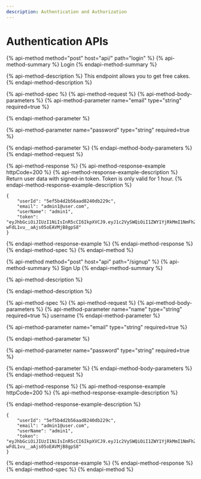 ```yaml
---
description: Authentication and Authorization
---
```


# Authentication APIs



{% api-method method="post" host="api/" path="login" %}
{% api-method-summary %}
Login
{% endapi-method-summary %}

{% api-method-description %}
This endpoint allows you to get free cakes.
{% endapi-method-description %}

{% api-method-spec %}
{% api-method-request %}
{% api-method-body-parameters %}
{% api-method-parameter name="email" type="string" required=true %}

{% endapi-method-parameter %}

{% api-method-parameter name="password" type="string" required=true %}

{% endapi-method-parameter %}
{% endapi-method-body-parameters %}
{% endapi-method-request %}

{% api-method-response %}
{% api-method-response-example httpCode=200 %}
{% api-method-response-example-description %}
Return user data with signed-in token. Token is only valid for 1 hour.
{% endapi-method-response-example-description %}

```
{
    "userId": "5ef5b4d2b56aad8240db229c",
    "email": "admin1@user.com",
    "userName": "admin1",
    "token": "eyJhbGciOiJIUzI1NiIsInR5cCI6IkpXVCJ9.eyJ1c2VySWQiOiI1ZWY1YjRkMmI1NmFhZDgyNDBkYjIyOWMiLCJ1c2VyTmFtZSI6ImFkbWluMSIsImVtYWlsIjoiYWRtaW4xQHVzZXIuY29tIiwiaWF0IjoxNTk0OTY3MDgxLCJleHAiOjE1OTQ5NzA2ODF9.DoHgM4XbGD94HHV-wFdL1vu__aAjs05oEAVMjB8gpS8"
}
```
{% endapi-method-response-example %}
{% endapi-method-response %}
{% endapi-method-spec %}
{% endapi-method %}

{% api-method method="post" host="api" path="/signup" %}
{% api-method-summary %}
Sign Up
{% endapi-method-summary %}

{% api-method-description %}

{% endapi-method-description %}

{% api-method-spec %}
{% api-method-request %}
{% api-method-body-parameters %}
{% api-method-parameter name="name" type="string" required=true %}
username
{% endapi-method-parameter %}

{% api-method-parameter name="email" type="string" required=true %}

{% endapi-method-parameter %}

{% api-method-parameter name="password" type="string" required=true %}

{% endapi-method-parameter %}
{% endapi-method-body-parameters %}
{% endapi-method-request %}

{% api-method-response %}
{% api-method-response-example httpCode=200 %}
{% api-method-response-example-description %}

{% endapi-method-response-example-description %}

```
{
    "userId": "5ef5b4d2b56aad8240db229c",
    "email": "admin1@user.com",
    "userName": "admin1",
    "token": "eyJhbGciOiJIUzI1NiIsInR5cCI6IkpXVCJ9.eyJ1c2VySWQiOiI1ZWY1YjRkMmI1NmFhZDgyNDBkYjIyOWMiLCJ1c2VyTmFtZSI6ImFkbWluMSIsImVtYWlsIjoiYWRtaW4xQHVzZXIuY29tIiwiaWF0IjoxNTk0OTY3MDgxLCJleHAiOjE1OTQ5NzA2ODF9.DoHgM4XbGD94HHV-wFdL1vu__aAjs05oEAVMjB8gpS8"
}
```
{% endapi-method-response-example %}
{% endapi-method-response %}
{% endapi-method-spec %}
{% endapi-method %}

